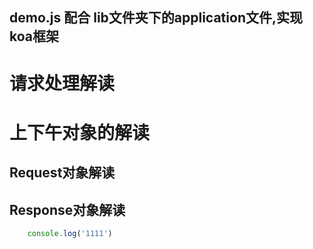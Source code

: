 ## demo.js   配合 lib文件夹下的application文件,实现koa框架
# 请求处理解读



# 上下午对象的解读



## Request对象解读


## Response对象解读
```js
    console.log('1111')
````